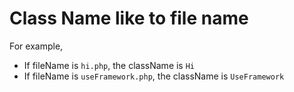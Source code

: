 # Class Name like to file name

For example,

* If fileName is `hi.php`, the className is `Hi`
* If fileName is `useFramework.php`, the className is `UseFramework`&#x20;

